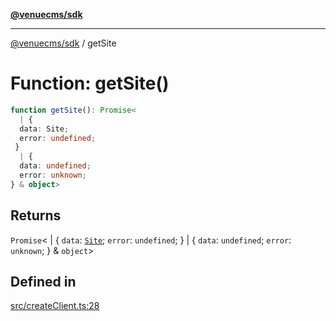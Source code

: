 [**@venuecms/sdk**](../Index.md)

***

[@venuecms/sdk](../Index.md) / getSite

# Function: getSite()

```ts
function getSite(): Promise<
  | {
  data: Site;
  error: undefined;
 }
  | {
  data: undefined;
  error: unknown;
} & object>
```

## Returns

`Promise`\<
  \| \{
  `data`: [`Site`](../type-aliases/Site.md);
  `error`: `undefined`;
 \}
  \| \{
  `data`: `undefined`;
  `error`: `unknown`;
 \} & `object`\>

## Defined in

[src/createClient.ts:28](https://github.com/venuecms/sdk/blob/f338eea324f851f70433ff3fb95078fc3e71e02a/src/createClient.ts#L28)
